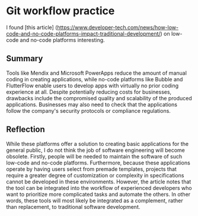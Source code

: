 # Git workflow practice

I found [this article] (https://www.developer-tech.com/news/how-low-code-and-no-code-platforms-impact-traditional-development/) on low-code and no-code platforms interesting. 

## Summary
Tools like Mendix and Microsoft PowerApps reduce the amount of manual coding in creating applications, while no-code platforms like Bubble and FlutterFlow enable users to develop apps with virtually no prior coding experience at all. Despite potentially reducing costs for businesses, drawbacks include the compromised quality and scalability of the produced applications. Businesses may also need to check that the applications follow the company's security protocols or compliance regulations. 

## Reflection 
While these platforms offer a solution to creating basic applications for the general public, I do not think the job of software engineering will become obsolete. Firstly, people will be needed to maintain the software of such low-code and no-code platforms. Furthermore, because these applications operate by having users select from premade templates, projects that require a greater degree of customization or complexity in specifications cannot be developed in these environments. However, the article notes that the tool can be integrated into the workflow of experienced developers who want to prioritize more complicated tasks and automate the others. In other words, these tools will most likely be integrated as a complement, rather than replacement, to traditional software development. 